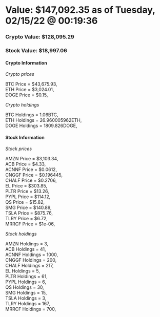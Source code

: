 # Value: $147,092.35 as of Tuesday, 02/15/22 @ 00:19:36 

### Crypto Value: $128,095.29

### Stock Value: $18,997.06

#### Crypto Information 
*Crypto prices* 

BTC Price = $43,675.93,  
ETH Price = $3,024.01,  
DOGE Price = $0.15,  


*Crypto holdings* 

BTC Holdings = 1.06BTC,  
ETH Holdings = 26.960005962ETH,  
DOGE Holdings = 1809.826DOGE,  


#### Stock Information 

*Stock prices* 

AMZN Price = $3,103.34,  
ACB Price = $4.33,  
ACNNF Price = $0.0612,  
CNGGF Price = $0.196445,  
CHALF Price = $0.2706,  
EL Price = $303.85,  
PLTR Price = $13.26,  
PYPL Price = $114.12,  
QS Price = $15.82,  
SMG Price = $140.89,  
TSLA Price = $875.76,  
TLRY Price = $6.72,  
MRRCF Price = $1e-06,  


*Stock holdings* 

AMZN Holdings = 3,  
ACB Holdings = 41,  
ACNNF Holdings = 1000,  
CNGGF Holdings = 200,  
CHALF Holdings = 217,  
EL Holdings = 5,  
PLTR Holdings = 61,  
PYPL Holdings = 6,  
QS Holdings = 30,  
SMG Holdings = 15,  
TSLA Holdings = 3,  
TLRY Holdings = 167,  
MRRCF Holdings = 700,  


